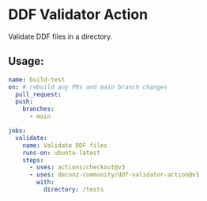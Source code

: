 # DDF Validator Action

Validate DDF files in a directory.

## Usage:

```yaml
name: build-test
on: # rebuild any PRs and main branch changes
  pull_request:
  push:
    branches:
      - main

jobs:
  validate:
    name: Validate DDF files
    runs-on: ubuntu-latest
    steps:
      - uses: actions/checkout@v3
      - uses: deconz-community/ddf-validator-action@v1
        with:
          directory: /tests
```